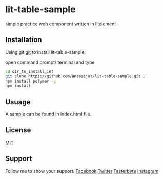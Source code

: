 # lit-table-sample

simple practice web component written in litelement

## Installation

Using git [git](https://github.com/aneesijaz/lit-table-sample) to install lit-table-sample.

open command prompt/ terminal and type
```bash
cd dir_to_install_int
git clone https://github.com/aneesijaz/lit-table-sample.git .
npm install polymer -g
npm install
```

## Usuage
A sample can be found in index.html file.

## License
[MIT](https://choosealicense.com/licenses/mit/)

## Support

Follow me to show your support.
[Facebook](https://www.facebook.com/lafanggaparinda)
[Twitter](https://twitter.com/billdarwaza)
[Fasterbyte](https://fasterbyte.net)
[Instagram](https://www.instagram.com/teacher_of_teachers)
